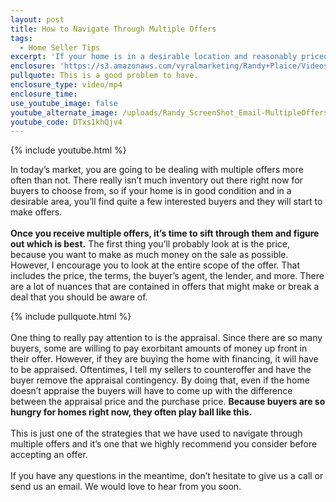 ```yaml
---
layout: post
title: How to Navigate Through Multiple Offers
tags:
  - Home Seller Tips
excerpt: 'If your home is in a desirable location and reasonably priced, expect multiple offers. Here’s how you can pick out the best one from the crowd.'
enclosure: 'https://s3.amazonaws.com/vyralmarketing/Randy+Plaice/Videos/2017/How+to+Navigate+Through+Multiple+Offers+-+Santa+Clarita+Real+Estate+Agent.mp4'
pullquote: This is a good problem to have.
enclosure_type: video/mp4
enclosure_time:
use_youtube_image: false
youtube_alternate_image: /uploads/Randy_ScreenShot_Email-MultipleOffers2.jpg
youtube_code: DTxs1khQjv4
---
```



{% include youtube.html %}

In today’s market, you are going to be dealing with multiple offers more often than not. There really isn’t much inventory out there right now for buyers to choose from, so if your home is in good condition and in a desirable area, you’ll find quite a few interested buyers and they will start to make offers.
<br>
<br>**Once you receive multiple offers, it’s time to sift through them and figure out which is best.** The first thing you’ll probably look at is the price, because you want to make as much money on the sale as possible. However, I encourage you to look at the entire scope of the offer. That includes the price, the terms, the buyer’s agent, the lender, and more. There are a lot of nuances that are contained in offers that might make or break a deal that you should be aware of.

{% include pullquote.html %}
<br>
<br>One thing to really pay attention to is the appraisal. Since there are so many buyers, some are willing to pay exorbitant amounts of money up front in their offer. However, if they are buying the home with financing, it will have to be appraised. Oftentimes, I tell my sellers to counteroffer and have the buyer remove the appraisal contingency. By doing that, even if the home doesn’t appraise the buyers will have to come up with the difference between the appraisal price and the purchase price. **Because buyers are so hungry for homes right now, they often play ball like this.**
<br>
<br>This is just one of the strategies that we have used to navigate through multiple offers and it’s one that we highly recommend you consider before accepting an offer.
<br>
<br>If you have any questions in the meantime, don’t hesitate to give us a call or send us an email. We would love to hear from you soon.